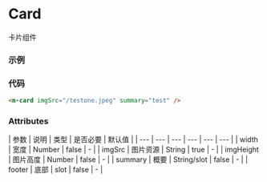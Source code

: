 # Card
卡片组件

### 示例
<m-card imgSrc="/testone.jpeg" summary="test" />

### 代码
```html
<m-card imgSrc="/testone.jpeg" summary="test" />

```

### Attributes
| 参数 | 说明 | 类型 | 是否必要 | 默认值 |
| --- | --- | --- | --- | --- | --- |
| width | 宽度 | Number | false | - |
| imgSrc | 图片资源 | String | true | - |
| imgHeight | 图片高度 | Number | false | - |
| summary | 概要 | String/slot | false | - |
| footer | 底部 | slot | false | - |


